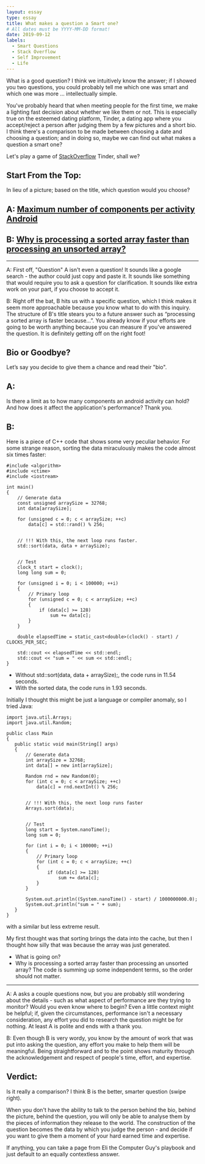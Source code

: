 ```yaml
---
layout: essay
type: essay
title: What makes a question a Smart one? 
# All dates must be YYYY-MM-DD format!
date: 2019-09-12
labels:
  - Smart Questions
  - Stack Overflow
  - Self Improvement
  - Life
---
```


What is a good question? I think we intuitively know the answer; if I showed you two questions, you could probably tell me which one was smart and which one was more ... intellectually simple. 

You've probably heard that when meeting people for the first time, we make a lighting fast decision about whether we like them or not. This is especially true on the esteemed dating platform, Tinder, a dating app where you accept/reject a person after judging them by a few pictures and a short bio. I think there's a comparison to be made between choosing a date and choosing a question; and in doing so, maybe we can find out what makes a question a smart one? 

Let's play a game of [StackOverflow](https://stackoverflow.com) Tinder, shall we? 

Start From the Top: 
--- 
In lieu of a picture; based on the title, which question would you choose? 

A: [Maximum number of components per activity Android](https://stackoverflow.com/questions/57919424/maximum-number-of-components-per-activity-android)
---

B: [Why is processing a sorted array faster than processing an unsorted array?](https://stackoverflow.com/questions/11227809/why-is-processing-a-sorted-array-faster-than-processing-an-unsorted-array)
---
___

A: First off, "Question" A isn't even a question! It sounds like a google search - the author could just copy and paste it. It sounds like something that would require you to ask a question for clarification. It sounds like extra work on your part, if you choose to accept it. 

B: Right off the bat, B hits us with a specific question, which I think makes it seem more approachable because you know what to do with this inquiry. The structure of B's title stears you to a future answer such as “processing a sorted array is faster because…”. You already know if your efforts are going to be worth anything because you can measure if you've answered the question. It is definitely getting off on the right foot!  

Bio or Goodbye? 
---

Let’s say you decide to give them a chance and read their "bio".  

A: 
---
Is there a limit as to how many components an android activity can hold? And how does it affect the application's performance? Thank you.


B: 
---
Here is a piece of C++ code that shows some very peculiar behavior. For some strange reason, sorting the data miraculously makes the code almost six times faster:
```
#include <algorithm>
#include <ctime>
#include <iostream>

int main()
{
    // Generate data
    const unsigned arraySize = 32768;
    int data[arraySize];

    for (unsigned c = 0; c < arraySize; ++c)
        data[c] = std::rand() % 256;


    // !!! With this, the next loop runs faster.
    std::sort(data, data + arraySize);


    // Test
    clock_t start = clock();
    long long sum = 0;

    for (unsigned i = 0; i < 100000; ++i)
    {
        // Primary loop
        for (unsigned c = 0; c < arraySize; ++c)
        {
            if (data[c] >= 128)
                sum += data[c];
        }
    }

    double elapsedTime = static_cast<double>(clock() - start) / CLOCKS_PER_SEC;

    std::cout << elapsedTime << std::endl;
    std::cout << "sum = " << sum << std::endl;
}
```
 * Without std::sort(data, data + arraySize);, the code runs in 11.54 seconds.
 * With the sorted data, the code runs in 1.93 seconds.
 
 Initially I thought this might be just a language or compiler anomaly, so I tried Java:
 ```
 import java.util.Arrays;
import java.util.Random;

public class Main
{
    public static void main(String[] args)
    {
        // Generate data
        int arraySize = 32768;
        int data[] = new int[arraySize];

        Random rnd = new Random(0);
        for (int c = 0; c < arraySize; ++c)
            data[c] = rnd.nextInt() % 256;


        // !!! With this, the next loop runs faster
        Arrays.sort(data);


        // Test
        long start = System.nanoTime();
        long sum = 0;

        for (int i = 0; i < 100000; ++i)
        {
            // Primary loop
            for (int c = 0; c < arraySize; ++c)
            {
                if (data[c] >= 128)
                    sum += data[c];
            }
        }

        System.out.println((System.nanoTime() - start) / 1000000000.0);
        System.out.println("sum = " + sum);
    }
}
 ```
 with a similar but less extreme result.

My first thought was that sorting brings the data into the cache, but then I thought how silly that was because the array was just generated.
* What is going on?
* Why is processing a sorted array faster than processing an unsorted array? The code is summing up some independent terms, so the order should not matter.

___
A: A asks a couple questions now, but you are probably still wondering about the details - such as what aspect of performance are they trying to monitor? Would you even know where to begin? Even a little context might be helpful; if, given the circumstances, performance isn't a necessary consideration, any effort you did to research the question might be for nothing. At least A is polite and ends with a thank you. 

B: Even though B is very wordy, you know by the amount of work that was put into asking the question, any effort you make to help them will be meaningful. Being straightforward and to the point shows maturity through the acknowledgement and respect of people's time, effort, and expertise. 

Verdict:
---
Is it really a comparison? I think B is the better, smarter question (swipe right).  

When you don't have the ability to talk to the person behind the bio, behind the picture, behind the question, you will only be able to analyse them by the pieces of information they release to the world. The construction of the question becomes the data by which you judge the person - and decide if you want to give them a moment of your hard earned time and expertise. 


If anything, you can take a page from Eli the Computer Guy's playbook and just default to an equally contextless answer. 














